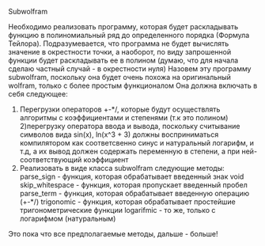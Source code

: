 Subwolfram

Необходимо реализовать программу, которая будет раскладывать функцию в полиномиальный ряд до определенного
порядка (Формула Тейлора). Подразумевается, что программа не будет вычислять значение в окрестности точки, а наоборот, по 
виду запрошенной функции будет раскладывать ее в полином (думаю, что для начала сделаю  частный случай - в 
окрестности нуля)
Назовем эту программу subwolfram, поскольку она будет очень похожа на оригинальный wolfram, только с более простым 
функционалом
Она должна включать в себя следующее:
1) Перегрузки операторов +-*/, которые будут осуществлять алгоритмы с коэффициентами и степенями
(т.к это полином)
2)перегрузку оператора ввода и вывода, поскольку считывание символов вида sin(x), ln(x^3 + 3) должны
восприниматься компилятором как соответсвенно синус и натуральный логарифм, и т.д, а их вывод должен содержать 
переменную в степени, а при ней-
соответствующий коэффициент
3) Реализовать в виде класса subwolfram следующие методы:
parse_sign - функция, которая обрабатывает введенный знак
void skip_whitespace - функция, которая пропускает введенный пробел
parse_term - функция, которая обрабатывает введенную операцию (+-*/)
trigonomic - функция, которая обрабатывает простейшие тригонометрические функции
logarifmic - то же, только с логарифмом (натуральным)

Это пока что все предполагаемые методы, дальше - больше!

